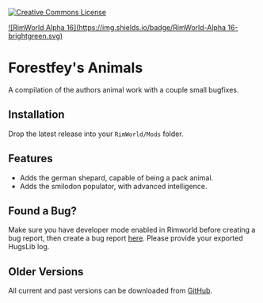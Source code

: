 [![Creative Commons License](https://i.creativecommons.org/l/by-nc-sa/4.0/80x15.png)](https://creativecommons.org/licenses/by-nc-sa/4.0/)

[![RimWorld Alpha 16](https://img.shields.io/badge/RimWorld-Alpha 16-brightgreen.svg)](http://rimworldgame.com/)

# Forestfey's Animals
A compilation of the authors animal work with a couple small bugfixes.


## Installation
Drop the latest release into your `RimWorld/Mods` folder.


## Features
- Adds the german shepard, capable of being a pack animal.
- Adds the smilodon populator, with advanced intelligence.


## Found a Bug?
Make sure you have developer mode enabled in Rimworld before creating a bug report, then create a bug report [here](https://github.com/Qwynn/ForestfeyAnimals/issues). Please provide your exported HugsLib log.


## Older Versions
All current and past versions can be downloaded from [GitHub](https://github.com/Qwynn/ForestfeyAnimals/releases).